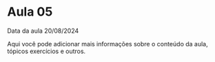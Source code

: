 # Aula 05

Data da aula 20/08/2024

Aqui você pode adicionar mais informações sobre o conteúdo da aula, tópicos exercícios e outros.
